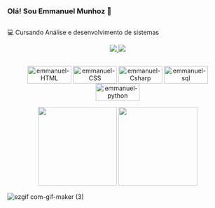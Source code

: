 ### Olá! Sou Emmanuel Munhoz 👋

##
 💻 Cursando Análise e desenvolvimento de sistemas
<p align="center" >  
  <a href="mailto:emmanuelmunhoz1@gmail.com">
    <img src= https://img.shields.io/badge/Gmail-D14836?style=for-the-badge&logo=gmail&logoColor=white>
  </a>
  <a href="https://www.linkedin.com/in/emmanuelmunhoz1/" target="_blank">
    <img src= https://img.shields.io/badge/LinkedIn-0077B5?style=for-the-badge&logo=linkedin&logoColor=white>
  </a>

##
 
 
 <p align="center" >
 <img align="center" alt="emmanuel-HTML" height="40" width="100" src="https://img.shields.io/badge/HTML5-E34F26?style=for-the-badge&logo=html5&logoColor=white">
 <img align="center" alt="emmanuel-CSS" height="40" width="100" src="https://img.shields.io/badge/CSS3-1572B6?style=for-the-badge&logo=css3&logoColor=white">
 <img align="center" alt="emmanuel-Csharp" height="40" width="100" src="https://img.shields.io/badge/C%23-239120?style=for-the-badge&logo=c-sharp&logoColor=white">
 <img align="center" alt="emmanuel-sql" height="40" width="100" src="https://img.shields.io/badge/MySQL-00000F?style=for-the-badge&logo=mysql&logoColor=white">  
 <img align="center" alt="emmanuel-python" height="40" width="100" src="https://img.shields.io/badge/Python-3776AB?style=for-the-badge&logo=python&logoColor=white>
 <img align="center" alt="emmanuel-.net" height="40" width="100" src="https://img.shields.io/badge/.NET-5C2D91?style=for-the-badge&logo=.net&logoColor=white>
 <img align="center" alt="emmanuel-postgre" height="40" width="100" src="https://img.shields.io/badge/PostgreSQL-316192?style=for-the-badge&logo=postgresql&logoColor=white>
  </p>
 
 #
 
<p align="center"  >
  <img height="180em" src="https://github-readme-stats.vercel.app/api?username=emmanuelmunhoz&show_icons=true&theme=dark&include_all_commits=true&count_private=true"/>
  <img height="180em" src="https://github-readme-stats.vercel.app/api/top-langs/?username=emmanuelmunhoz&layout=compact&langs_count=16&theme=dark"/>
</p>

![ezgif com-gif-maker (3)](https://user-images.githubusercontent.com/109323615/179144397-3b6ddaad-3afd-4168-8ede-5960ccbb1e92.gif)
